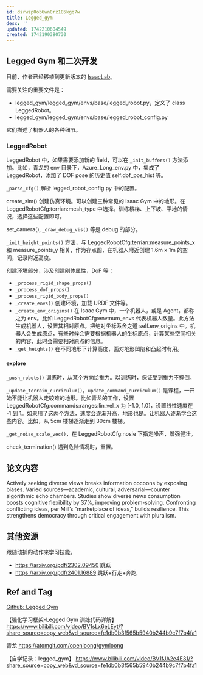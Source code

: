 ```yaml
---
id: dsrwzp0ob6wn0rz185kgq7w
title: Legged_gym
desc: ''
updated: 1742210604549
created: 1742190380730
---
```


## Legged Gym 和二次开发

目前，作者已经移植到更新版本的 [IsaacLab](https://github.com/isaac-sim/IsaacLab)。

需要关注的重要文件是：
- legged_gym/legged_gym/envs/base/legged_robot.py，定义了 class LeggedRobot。
- legged_gym/legged_gym/envs/base/legged_robot_config.py

它们描述了机器人的各种细节。

### LeggedRobot

LeggedRobot 中，如果需要添加新的 field，可以在 `_init_buffers()` 方法添加。比如，青龙的 env 目录下，Azure_Long_env.py 中，集成了 LeggedRobot，添加了 DOF pose 的历史值 self.dof_pos_hist 等。

`_parse_cfg()` 解析 legged_robot_config.py 中的配置。

create_sim() 创建仿真环境。可以创建三种常见的 Isaac Gym 中的地形。在 LeggedRobotCfg:terrian:mesh_type 中选择。训练楼梯、上下坡、平地的情况，选择这些配置即可。

set_camera(), `_draw_debug_vis()` 等是 debug 的部分。

`_init_height_points()` 方法，与 LeggedRobotCfg:terrian:measure_points_x 和 measure_points_y 相关，作为存点图，在机器人附近创建 1.6m x 1m 的空间，记录附近高度。

创建环境部分，涉及创建刚体属性，DoF 等：
- `_process_rigid_shape_props()`
- `_process_dof_props()`
- `_process_rigid_body_props()`
- `_create_envs()` 创建环境，加载 URDF 文件等。
- `_create_env_origins()` 在 Isaac Gym 中，一个机器人，或是 Agent，都称之为 env。比如 LeggedRobotCfg:env:num_envs 代表机器人数量。此方法生成机器人，设置其相对原点。把绝对坐标系舍之道 self.env_origins 中。机器人会生成原点，有些时候会需要根据机器人的坐标原点，计算某些空间相关的内容，此时会需要相对原点的信息。
- `_get_heights()` 在不同地形下计算高度，面对地形凹陷和凸起时有用。

#### explore

`_push_robots()` 训练时，从某个方向给推力。以训练时，保证受到推力不摔倒。

`_update_terrain_curriculum()`，`update_command_curriculum()` 是课程，一开始不能让机器人走较难的地形。比如青龙的工作，设置 LeggedRobotCfg:commands:ranges:lin_vel_x 为 [-1.0, 1.0]，设置线性速度在 -1 到 1。如果用了这两个方法，速度会逐渐升高，地形也是。让机器人逐渐学会这些内容。比如，从 5cm 楼梯逐渐走到 30cm 楼梯。

`_get_noise_scale_vec()`，在 LeggedRobotCfg:nosie 下指定噪声，增强健壮。

check_termination() 遇到危险情况时，重置。

## 论文内容

Actively seeking diverse views breaks information cocoons by exposing biases. Varied sources—academic, cultural, adversarial—counter algorithmic echo chambers. Studies show diverse news consumption boosts cognitive flexibility by 37%, improving problem-solving. Confronting conflicting ideas, per Mill’s “marketplace of ideas,” builds resilience. This strengthens democracy through critical engagement with pluralism.

## 其他资源

跟随动捕的动作来学习技能。
- https://arxiv.org/pdf/2302.09450 跳跃
- https://arxiv.org/pdf/2401.16889 跳跃+行走+奔跑


## Ref and Tag

[Github: Legged Gym](https://github.com/leggedrobotics/legged_gym)

【强化学习框架-Legged Gym 训练代码详解】 https://www.bilibili.com/video/BV1sLx6eLEyt/?share_source=copy_web&vd_source=fe1db0b3f565b5940b244b9c7f7b4fa1

青龙
https://atomgit.com/openloong/gymloong


【自学记录：legged_gym】 https://www.bilibili.com/video/BV1fJA2e4E31/?share_source=copy_web&vd_source=fe1db0b3f565b5940b244b9c7f7b4fa1